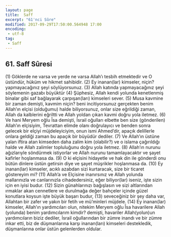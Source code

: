 ```yaml
---
layout: page
title:  Saff
excerpt: "61'nci Sûre"
modified: 2017-09-29T17:50:00.564948 17:00
encoding: 
 - utf-8
tag: 
 - Saff
---
```


## 61. Saff Sûresi

(1) Göklerde ne varsa ve yerde ne varsa Allah’ı tesbih etmektedir ve O üstündür, hüküm ve hikmet sahibidir.
(2) Ey inanan(lar) kimseler, niçin? yapmayacağınız şeyi söylüyorsunuz.
(3) Allah katında yapmayacağınız şeyi söylemenin gazabı büyüktür
(4) Şüphesiz, Allah kendi yolunda kenetlenmiş binalar gibi saf bağlayarak çarpışan(ları) kimseleri sever.
(5) Musa kavmine bir zaman demişti, kavmim niçin? beni incitiyorsunuz  gerçekten benim Allah’ın elçisi (olduğumu) halde biliyorsunuz, onlar size eğrildiği zaman, Allah da kalblerini eğriltti ve Allah yoldan çıkan kavmi doğru yola iletmez.
(6) Ve hani Meryem oğlu Îsa demişti, İsrail oğulları elbette ben size (gönderilen) Allah’ın elçisiyim, Tevrattan elimde olanı doğrulayıcı ve benden sonra gelecek bir elçiyi müjdeleyiciyim, onun ismi Ahmed’dir, apaçık delillerle onlara geldiği zaman bu apaçık bir büyüdür dediler.
(7) Ve Allah’ın üstüne yalan iftira atan kimseden daha zalim kim (olabilir?) ve o islama çağırıldığı halde ve Allah zalimler topluluğunu doğru yola iletmez. 
(8) Allah’ın nurunu ağızlarıyle söndürmek istiyorlar ve Allah nurunu tamamlayacaktır ve şayet kafirler hoşlanmasa da.
(9) O ki elçisini hidayetle ve hak din ile gönderdi onu bütün dinlere üstün getirsin diye ve şayet müşrikler hoşlanmasa da. 
(10) Ey inanan(lar) kimseler, acıklı azabdan sizi kurtaracak, size bir ticaret göstereyim mi? 
(11) Allah’a ve Elçisine inanırsınız ve Allah yolunda mallarınızla ve canlarınızla cihadedersiniz, eğer biliyor(lar) iseniz, işte sizin için en iyisi budur. 
(12) Sizin günahlarınızı bağışlasın ve sizi altlarından ırmaklar akan cennetlere ve durulmağa değer bahçeler içinde güzel konutlara koysun işte büyük başarı budur, 
(13) seveceğiniz bir şey daha var, Allahtan bir zafer ve yakın bir fetih ve mü’minleri müjdele.
(14) Ey inanan(lar) kimseler, Allah’ın yardımcıları olun, nitekim Meryem oğlu Îsa havarilere Allah (yolunda) benim yardımcılarım kimdir? demişti, havariler Allah(yolun)un yardımcıların biziz dediler, İsrail oğullarından bir zümre inandı ve bir zümre inkar etti, biz de düşmanlarına karşı inanan(ları) kimseleri destekledik, düşmanlarına onlar üstün gelenlerden oldular.
